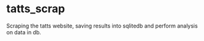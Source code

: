 # tatts_scrap
Scraping the tatts website, saving results into sqlitedb and perform analysis on data in db.
